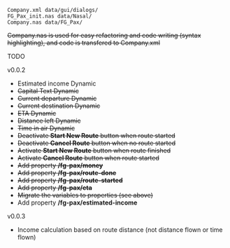 	Company.xml data/gui/dialogs/
	FG_Pax_init.nas data/Nasal/
	Company.nas data/FG_Pax/

~~Company.nas is used for easy refactoring and code writing (syntax highlighting), and code is transfered to Company.xml~~

TODO

v0.0.2
- Estimated income Dynamic
- ~~Capital Text Dynamic~~
- ~~Current departure Dynamic~~ 
- ~~Current destination Dynamic~~
- ~~ETA Dynamic~~
- ~~Distance left Dynamic~~
- ~~Time in air Dynamic~~
- ~~Deactivate **Start New Route** button when route started~~
- ~~Deactivate **Cancel Route** button when no route started~~
- ~~Activate **Start New Route** button when route finished~~
- ~~Activate **Cancel Route** button when route started~~
- ~~Add property **/fg-pax/money**~~
- ~~Add property **/fg-pax/route-done**~~
- ~~Add property **/fg-pax/route-started**~~
- ~~Add property **/fg-pax/eta**~~
- ~~Migrate the variables to properties (see above)~~
- Add property **/fg-pax/estimated-income**

v0.0.3
- Income calculation based on route distance (not distance flown or time flown)